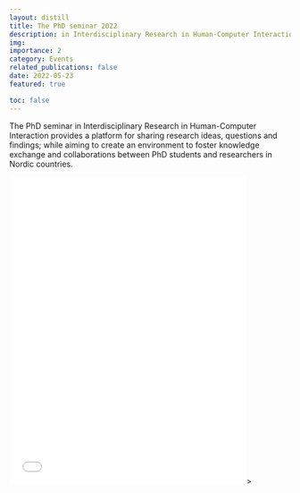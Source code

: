 ```yaml
---
layout: distill
title: The PhD seminar 2022
description: in Interdisciplinary Research in Human-Computer Interaction 
img:
importance: 2
category: Events
related_publications: false
date: 2022-05-23
featured: true

toc: false
---
```


The PhD seminar in Interdisciplinary Research in Human-Computer Interaction provides a platform for sharing research ideas, questions and findings; while aiming to create an environment to foster knowledge exchange and collaborations between PhD students and researchers in Nordic countries.

<embed src="../../assets/pdf/2022-phd-seminar.pdf" width="425" height="550" type="application/pdf">>